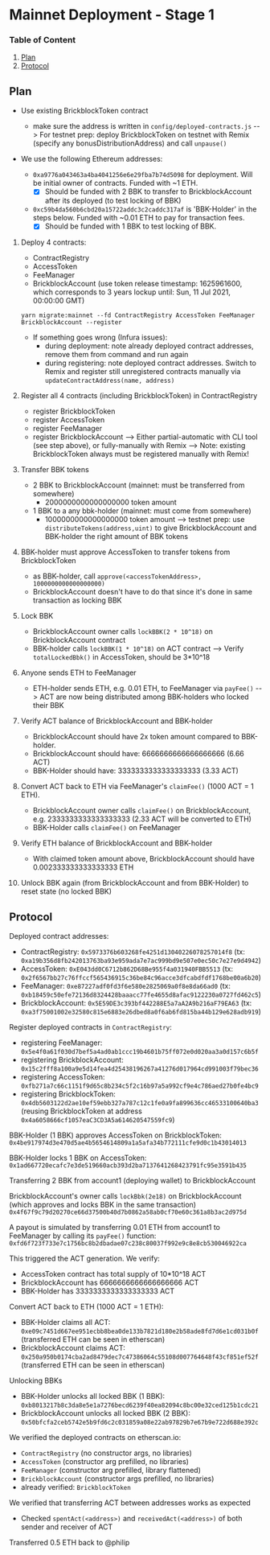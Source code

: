 # Mainnet Deployment - Stage 1

### Table of Content
1.  [Plan](#plan)
2.  [Protocol](#protocol)

## Plan
- Use existing BrickblockToken contract
    * make sure the address is written in `config/deployed-contracts.js`
    --> For testnet prep: deploy BrickblockToken on testnet with Remix (specify any bonusDistributionAddress) and call `unpause()`

- We use the following Ethereum addresses:
    * `0xa9776a043463a4ba4041256e6e29fba7b74d5098` for deployment. Will be initial owner of contracts. Funded with ~1 ETH.
        * [x] Should be funded with 2 BBK to transfer to BrickblockAccount after its deployed (to test locking of BBK)
    * `0xc59b4da560b6cbd20a15722addc3c2caddc317af` is 'BBK-Holder' in the steps below. Funded with ~0.01 ETH to pay for transaction fees.
        * [x] Should be funded with 1 BBK to test locking of BBK.

1. Deploy 4 contracts:
    * ContractRegistry
    * AccessToken
    * FeeManager
    * BrickblockAccount (use token release timestamp: 1625961600, which corresponds to 3 years lockup until: Sun, 11 Jul 2021, 00:00:00 GMT)
    ```
    yarn migrate:mainnet --fd ContractRegistry AccessToken FeeManager BrickblockAccount --register
    ```
    * If something goes wrong (Infura issues):
        * during deployment: note already deployed contract addresses, remove them from command and run again
        * during registering: note deployed contract addresses. Switch to Remix and register still unregistered contracts manually via `updateContractAddress(name, address)`
	
	
2. Register all 4 contracts (including BrickblockToken) in ContractRegistry
	* register BrickblockToken
	* register AccessToken
	* register FeeManager
	* register BrickblockAccount
  --> Either partial-automatic with CLI tool (see step above), or fully-manually with Remix
  --> Note: existing BrickblockToken always must be registered manually with Remix!
	
3. Transfer BBK tokens
	* 2 BBK to BrickblockAccount (mainnet: must be transferred from somewhere)
	  - 2000000000000000000 token amount
	* 1 BBK to a any bbk-holder (mainnet: must come from somewhere)
	  - 1000000000000000000 token amount
	--> testnet prep: use `distributeTokens(address,uint)` to give BrickblockAccount and
	    BBK-holder the right amount of BBK tokens
		
4. BBK-holder must approve AccessToken to transfer tokens from BrickblockToken
	* as BBK-holder, call `approve(<accessTokenAddress>, 1000000000000000000)`
	* BrickblockAccount doesn't have to do that since it's done in same transaction
	  as locking BBK
	
5. Lock BBK
	* BrickblockAccount owner calls `lockBBK(2 * 10^18)` on BrickblockAccount contract
	* BBK-holder calls `lockBBK(1 * 10^18)` on ACT contract
	--> Verify `totalLockedBbk()` in AccessToken, should be 3*10^18
	
6. Anyone sends ETH to FeeManager
	* ETH-holder sends ETH, e.g. 0.01 ETH, to FeeManager via `payFee()`
	--> ACT are now being distributed among BBK-holders who locked their BBK
	
7. Verify ACT balance of BrickblockAccount and BBK-holder
    * BrickblockAccount should have 2x token amount compared to BBK-holder.
	* BrickblockAccount should have: 6666666666666666666 (6.66 ACT)
	* BBK-Holder        should have: 3333333333333333333 (3.33 ACT)
	
8. Convert ACT back to ETH via FeeManager's `claimFee()` (1000 ACT = 1 ETH).
	* BrickblockAccount owner calls `claimFee()` on BrickblockAccount,
	  e.g. 2333333333333333333 (2.33 ACT will be converted to ETH)
	* BBK-Holder calls `claimFee()` on FeeManager
	
9. Verify ETH balance of BrickblockAccount and BBK-holder
	* With claimed token amount above, BrickblockAccount should have 0.002333333333333333 ETH
	
10. Unlock BBK again (from BrickblockAccount and from BBK-Holder) to reset state (no locked BBK)

## Protocol

Deployed contract addresses:

- ContractRegistry: `0x5973376b603268fe4251d13040226078257014f8` (tx: `0xa19b356d8fb242013763ba93e959ada7e7ac999bd9e507e0ec50c7e27e9d4942`)
- AccessToken: `0xE043dd0C6712b862D68Be955f4a031940FBB5513` (tx: `0x2f6567bb27c76ffccf565436915c36be84c96acce3dfcabdfdf1768be00a6b20`)
- FeeManager: `0xe87227adf0fd3f6e580e2825069a0f8e8da66ad0` (tx: `0xb18459c50efe72136d8324428baaacc77fe4655d8afac9122230a0727fd462c5`)
- BrickblockAccount: `0x5E59DE3c393bf442288E5a7aA2A9b216aF79EA63` (tx: `0xa3f75001002e32580c815e6883e26dbed8a0f6ab6fd815ba44b129e628adb919`)

Register deployed contracts in `ContractRegistry`:
- registering FeeManager: `0x5e4f0a61f030d7bef5a4ad0ab1ccc19b4601b75ff072e0d020aa3a0d157c6b5f`
- registering BrickblockAccount: `0x15c2fff8a100a9e5d14fea4d25438196267a41276d017964cd991003f79bec36`
- registering AccessToken: `0xfb271a7c66c1151f9d65c8b234c5f2c16b97a5a992cf9e4c786aed27b0fe4bc9`
- registering BrickblockToken: `0x4db5603122d2ae10ef59ebb327a787c12c1fe0a9fa899636cc46533100640ba3` (reusing BrickblockToken at address `0x4a6058666cf1057eaC3CD3A5a614620547559fc9`)

BBK-Holder (1 BBK) approves AccessToken on BrickblockToken:
`0x4be917974d3e470d5ae4b5654614809a1a5afa34b772111cfe9d0c1b43014013`

BBK-Holder locks 1 BBK on AccessToken:
`0x1ad667720ecafc7e3de519660acb393d2ba7137641268423791fc95e3591b435`

Transferring 2 BBK from account1 (deploying wallet) to BrickblockAccount

BrickblockAccount's owner calls `lockBbk(2e18)` on BrickblockAccount (which approves and locks BBK in the same transaction)
`0x4f67f9c79d20270ce66d37500b40d7b0862a58ab0cf70e60c361a8b3ac2d975d`

A payout is simulated by transferring 0.01 ETH from account1 to FeeManager by calling its `payFee()` function:
`0xfd6f723f733e7c1756bc8b2dbadae07c238c80037f992e9c8e8cb530046922ca`

This triggered the ACT generation. We verify:
- AccessToken contract has total supply of 10*10^18 ACT
- BrickblockAccount has 6666666666666666666 ACT
- BBK-Holder has 3333333333333333333 ACT

Convert ACT back to ETH (1000 ACT = 1 ETH):
- BBK-Holder claims all ACT:
`0xe09c7451d667ee951ecbb8bea0de133b7821d180e2b58ade8fd7d6e1cd031b0f` (transferred ETH can be seen in etherscan)
- BrickblockAccount claims ACT:
`0x250a950b0174cba2ad8479dec7c47386064c55108d007764648f43cf851ef52f` (transferred ETH can be seen in etherscan)

Unlocking BBKs
- BBK-Holder unlocks all locked BBK (1 BBK):
`0xb8013217b8c3da8e5e1a7276becd6239f40ea82094c8bc00e32ced125b1cdc21`
- BrickblockAccount unlocks all locked BBK (2 BBK):
`0x50bfcfa2ceb5742e5b9fd6c2c031859a08e22ab97829b7e67b9e722d688e392c`

We verified the deployed contracts on etherscan.io:
- `ContractRegistry` (no constructor args, no libraries)
- `AccessToken` (constructor arg prefilled, no libraries)
- `FeeManager` (constructor arg prefilled, library flattened)
- `BrickblockAccount` (constructor args prefilled, no libraries)
- already verified: `BrickblockToken`

We verified that transferring ACT between addresses works as expected
- Checked `spentAct(<address>)` and `receivedAct(<address>)` of both sender and receiver of ACT

Transferred 0.5 ETH back to @philip
